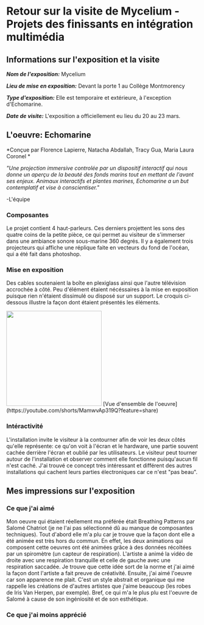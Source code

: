 # Retour sur la visite de Mycelium - Projets des finissants en intégration multimédia
## Informations sur l'exposition et la visite
***Nom de l'exposition:*** Mycelium

***Lieu de mise en exposition:*** Devant la porte 1 au Collège Montmorency 

***Type d'exposition:*** Elle est temporaire et extérieure, à l'exception d'Echomarine.

***Date de visite:*** L'exposition a officiellement eu lieu du 20 au 23 mars.


## L'oeuvre: Echomarine

*Conçue par Florence Lapierre, Natacha Abdallah, Tracy Gua, Maria Laura Coronel
*

*"Une projection immersive controlée par un dispositif interactif qui nous donne un aperçu de la beauté des fonds marins tout en mettant de l'avant ses enjeux. Animaux interactifs et plantes marines, Echomarine a un but contemplatif et vise à conscientiser."*

-L'équipe

### Composantes

Le projet contient 4 haut-parleurs. Ces derniers projettent les sons des quatre coins de la petite pièce, ce qui permet au visiteur de s'immerser dans une ambiance sonore sous-marine 360 degrés. Il y a également trois projecteurs qui affiche une réplique faite en vecteurs du fond de l'océan, qui a été fait dans photoshop. 

### Mise en exposition

Des cables soutenaient la boîte en plexiglass ainsi que l'autre télévision accrochée à côté. Peu d'élément étaient nécéssaires à la mise en exposition puisque rien n'étaient dissimulé ou disposé sur un support. Le croquis ci-dessous illustre la façon dont étaient présentés les éléments. 

<img src="images/images/croquis.JPG" width=250px heigth=250px />
[Vue d'ensemble de l'oeuvre](https://youtube.com/shorts/MamwvAp319Q?feature=share)

### Intéractivité

L'installation invite le visiteur à la contourner afin de voir les deux côtés qu'elle représente: ce qu'on voit à l'écran et le hardware, une partie souvent cachée derrière l'écran et oublié par les utilisateurs. Le visiteur peut tourner autour de l'installation et observer comment elle fonctionne puisqu'aucun fil n'est caché. J'ai trouvé ce concept très intéressant et différent des autres installations qui cachent leurs parties électroniques car ce n'est "pas beau".

## Mes impressions sur l'exposition

### Ce que j'ai aimé

Mon oeuvre qui étaient réellement ma préférée était Breathing Patterns par Salomé Chatriot (je ne l'ai pas sélectionné dû au manque de composantes techniques). Tout d'abord elle m'a plu car je trouve que la façon dont elle a été animée est très hors du commun. En effet, les deux animations qui composent cette oeuvres ont été animées grâce à des données récoltées par un spiromètre (un capteur de respiration). L'artiste a animé la vidéo de droite avec une respiration tranquille et celle de gauche avec une respiration saccadée. Je trouve que cette idée sort de la norme et j'ai aimé la façon dont l'artiste a fait preuve de créativité. Ensuite, j'ai aimé l'oeuvre car son apparence me plait. C'est un style abstrait et organique qui me rappelle les créations de d'autres artistes que j'aime beaucoup (les robes de Iris Van Herpen, par exemple). Bref, ce qui m'a le plus plu est l'oeuvre de Salomé à cause de son ingéniosité et de son esthétique. 

### Ce que j'ai moins apprécié

